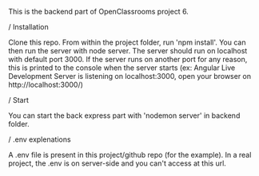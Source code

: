 This is the backend part of OpenClassrooms project 6.

/ Installation

Clone this repo. From within the project folder, run 'npm install'. You can then run the server with node server. The server should run on localhost with default port 3000. If the server runs on another port for any reason, this is printed to the console when the server starts (ex: Angular Live Development Server is listening on localhost:3000, open your browser on http://localhost:3000/)

/ Start

You can start the back express part with 'nodemon server' in backend folder.

/ .env explenations

A .env file is present in this project/github repo (for the example).
In a real project, the .env is on server-side and you can't access at this url.